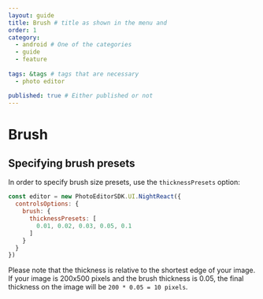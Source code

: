 ```yaml
---
layout: guide
title: Brush # title as shown in the menu and 
order: 1
category: 
  - android # One of the categories
  - guide
  - feature
  
tags: &tags # tags that are necessary
  - photo editor 

published: true # Either published or not 
---
```



# Brush

## Specifying brush presets

In order to specify brush size presets, use the `thicknessPresets` option:

```js
const editor = new PhotoEditorSDK.UI.NightReact({
  controlsOptions: {
    brush: {
      thicknessPresets: [
        0.01, 0.02, 0.03, 0.05, 0.1
      ]
    }
  }
})
```

Please note that the thickness is relative to the shortest edge of your image. If your image is
200x500 pixels and the brush thickness is 0.05, the final thickness on the image will be
`200 * 0.05 = 10 pixels`.
